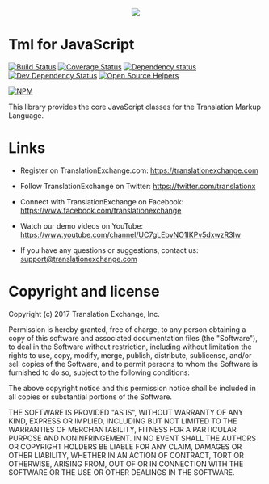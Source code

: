 <p align="center">
  <img src="https://avatars0.githubusercontent.com/u/1316274?v=3&s=200">
</p>

Tml for JavaScript
===

[![Build Status](https://travis-ci.org/translationexchange/tml-js.svg?branch=master)](https://travis-ci.org/translationexchange/tml-js)
[![Coverage Status](https://coveralls.io/repos/translationexchange/tml-js/badge.png?branch=master)](https://coveralls.io/r/translationexchange/tml-js?branch=master)
[![Dependency status](https://david-dm.org/translationexchange/tml-js/status.png)](https://david-dm.org/translationexchange/tml-js#info=dependencies&view=table) 
[![Dev Dependency Status](https://david-dm.org/translationexchange/tml-js/dev-status.png)](https://david-dm.org/translationexchange/tml-js#info=devDependencies&view=table)
[![Open Source Helpers](https://www.codetriage.com/translationexchange/tml-js/badges/users.svg)](https://www.codetriage.com/translationexchange/tml-js)

[![NPM](https://nodei.co/npm/tml-js.png?downloads=true)](https://nodei.co/npm/tml-js)

This library provides the core JavaScript classes for the Translation Markup Language.


Links
==================

* Register on TranslationExchange.com: https://translationexchange.com

* Follow TranslationExchange on Twitter: https://twitter.com/translationx

* Connect with TranslationExchange on Facebook: https://www.facebook.com/translationexchange

* Watch our demo videos on YouTube: https://www.youtube.com/channel/UC7gLEbvNO1IKPv5dxwzR3Iw

* If you have any questions or suggestions, contact us: support@translationexchange.com


Copyright and license
==================

Copyright (c) 2017 Translation Exchange, Inc.

Permission is hereby granted, free of charge, to any person obtaining
a copy of this software and associated documentation files (the
"Software"), to deal in the Software without restriction, including
without limitation the rights to use, copy, modify, merge, publish,
distribute, sublicense, and/or sell copies of the Software, and to
permit persons to whom the Software is furnished to do so, subject to
the following conditions:

The above copyright notice and this permission notice shall be
included in all copies or substantial portions of the Software.

THE SOFTWARE IS PROVIDED "AS IS", WITHOUT WARRANTY OF ANY KIND,
EXPRESS OR IMPLIED, INCLUDING BUT NOT LIMITED TO THE WARRANTIES OF
MERCHANTABILITY, FITNESS FOR A PARTICULAR PURPOSE AND
NONINFRINGEMENT. IN NO EVENT SHALL THE AUTHORS OR COPYRIGHT HOLDERS BE
LIABLE FOR ANY CLAIM, DAMAGES OR OTHER LIABILITY, WHETHER IN AN ACTION
OF CONTRACT, TORT OR OTHERWISE, ARISING FROM, OUT OF OR IN CONNECTION
WITH THE SOFTWARE OR THE USE OR OTHER DEALINGS IN THE SOFTWARE.
